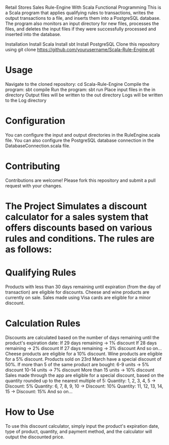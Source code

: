 Retail Stores Sales Rule-Engine With Scala Functional Programming
This is a Scala program that applies qualifying rules to transactions, writes the output transactions to a file, and inserts them into a PostgreSQL database. The program also monitors an input directory for new files, processes the files, and deletes the input files if they were successfully processed and inserted into the database.

Installation
Install Scala
Install sbt
Install PostgreSQL
Clone this repository using git clone https://github.com/yourusername/Scala-Rule-Engine.git
# Usage
Navigate to the cloned repository: cd Scala-Rule-Engine
Compile the program: sbt compile
Run the program: sbt run
Place input files in the in directory
Output files will be written to the out directory
Logs will be written to the Log directory

# Configuration
You can configure the input and output directories in the RuleEngine.scala file. 
You can also configure the PostgreSQL database connection in the DatabaseConnection.scala file.

# Contributing
Contributions are welcome! Please fork this repository and submit a pull request with your changes.


# The Project Simulates a discount calculator for a sales system that offers discounts based on various rules and conditions. The rules are as follows:


# Qualifying Rules
Products with less than 30 days remaining until expiration (from the day of transaction) are eligible for discounts.
Cheese and wine products are currently on sale.
Sales made using Visa cards are eligible for a minor discount.

# Calculation Rules
Discounts are calculated based on the number of days remaining until the product's expiration date:
If 29 days remaining -> 1% discount
If 28 days remaining -> 2% discount
If 27 days remaining -> 3% discount
And so on...
Cheese products are eligible for a 10% discount.
Wine products are eligible for a 5% discount.
Products sold on 23rd March have a special discount of 50%.
If more than 5 of the same product are bought:
6-9 units -> 5% discount
10-14 units -> 7% discount
More than 15 units -> 10% discount
Sales made through the app are eligible for a special discount, based on the quantity rounded up to the nearest multiple of 5:
Quantity: 1, 2, 3, 4, 5 -> Discount: 5%
Quantity: 6, 7, 8, 9, 10 -> Discount: 10%
Quantity: 11, 12, 13, 14, 15 -> Discount: 15%
And so on...

# How to Use
To use this discount calculator, simply input the product's expiration date, type of product, quantity, and payment method, and the calculator will output the discounted price.
